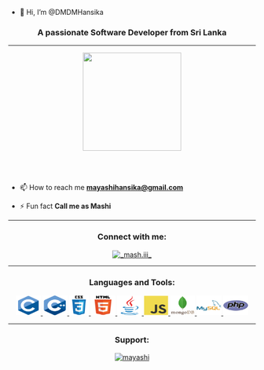 - 👋 Hi, I’m @DMDMHansika
<h3 align="center">A passionate Software Developer from Sri Lanka</h3>

---
<p align="center"><img src="https://media.istockphoto.com/id/1145791509/vector/young-woman-playing-video-games-at-night.jpg?s=612x612&w=0&k=20&c=yrgMU87pDBup7xLUGtqOZtZO38noKWSPgKrNE1ekkSE=" height="200" width="200" /></a></p><br><br>

- 📫 How to reach me **mayashihansika@gmail.com**

- ⚡ Fun fact **Call me as Mashi**

---
<h3 align="center">Connect with me:</h3>
<p align="center">
<a href="https://instagram.com/_mash.iii_" target="blank"><img align="center" src="https://raw.githubusercontent.com/rahuldkjain/github-profile-readme-generator/master/src/images/icons/Social/instagram.svg" alt="_mash.iii_" height="50" width="50" /></a>
</p>

---
<h3 align="center">Languages and Tools:</h3>
<p align="center"> <a href="https://www.cprogramming.com/" target="_blank" rel="noreferrer"> <img src="https://raw.githubusercontent.com/devicons/devicon/master/icons/c/c-original.svg" alt="c" width="50" height="40"/> </a> <a href="https://www.w3schools.com/cpp/" target="_blank" rel="noreferrer"> <img src="https://raw.githubusercontent.com/devicons/devicon/master/icons/cplusplus/cplusplus-original.svg" alt="cplusplus" width="50" height="40"/> </a><a href="https://www.w3schools.com/css/" target="_blank" rel="noreferrer"> <img src="https://raw.githubusercontent.com/devicons/devicon/master/icons/css3/css3-original-wordmark.svg" alt="css3" width="40" height="40"/> </a> <a href="https://www.w3.org/html/" target="_blank" rel="noreferrer"> <img src="https://raw.githubusercontent.com/devicons/devicon/master/icons/html5/html5-original-wordmark.svg" alt="html5" width="50" height="40"/> </a> <a href="https://www.java.com" target="_blank" rel="noreferrer"> <img src="https://raw.githubusercontent.com/devicons/devicon/master/icons/java/java-original.svg" alt="java" width="50" height="40"/> </a> <a href="https://developer.mozilla.org/en-US/docs/Web/JavaScript" target="_blank" rel="noreferrer"> <img src="https://raw.githubusercontent.com/devicons/devicon/master/icons/javascript/javascript-original.svg" alt="javascript" width="50" height="40"/> </a> <a href="https://www.mongodb.com/" target="_blank" rel="noreferrer"> <img src="https://raw.githubusercontent.com/devicons/devicon/master/icons/mongodb/mongodb-original-wordmark.svg" alt="mongodb" width="50" height="40"/> </a> <a href="https://www.mysql.com/" target="_blank" rel="noreferrer"> <img src="https://raw.githubusercontent.com/devicons/devicon/master/icons/mysql/mysql-original-wordmark.svg" alt="mysql" width="50" height="40"/> </a> <a href="https://www.php.net" target="_blank" rel="noreferrer"> <img src="https://raw.githubusercontent.com/devicons/devicon/master/icons/php/php-original.svg" alt="php" width="50" height="40"/> </a> </p>

---
<h3 align="center">Support:</h3>
<p align="center"><a href="https://www.buymeacoffee.com/mayashi"> <img src="https://cdn.buymeacoffee.com/buttons/v2/default-yellow.png" height="50" width="210" alt="mayashi" /></a></p><br><br>

